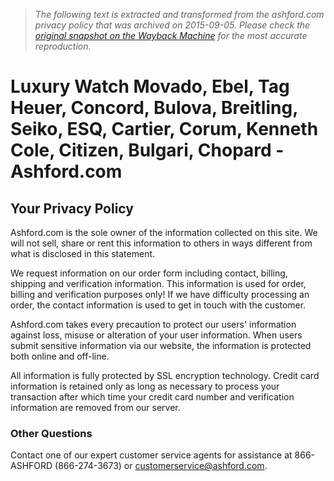 > *The following text is extracted and transformed from the ashford.com privacy policy that was archived on 2015-09-05. Please check the [original snapshot on the Wayback Machine](https://web.archive.org/web/20150905134123id_/http%3A//www.ashford.com/us/info/privacy.jsp) for the most accurate reproduction.*

# Luxury Watch Movado, Ebel, Tag Heuer, Concord, Bulova, Breitling, Seiko, ESQ, Cartier, Corum, Kenneth Cole, Citizen, Bulgari, Chopard - Ashford.com

## Your Privacy Policy

Ashford.com is the sole owner of the information collected on this site. We will not sell, share or rent this information to others in ways different from what is disclosed in this statement.

We request information on our order form including contact, billing, shipping and verification information. This information is used for order, billing and verification purposes only! If we have difficulty processing an order, the contact information is used to get in touch with the customer.

Ashford.com takes every precaution to protect our users' information against loss, misuse or alteration of your user information. When users submit sensitive information via our website, the information is protected both online and off-line.

All information is fully protected by SSL encryption technology. Credit card information is retained only as long as necessary to process your transaction after which time your credit card number and verification information are removed from our server.

### Other Questions

Contact one of our expert customer service agents for assistance at 866-ASHFORD (866-274-3673) or [customerservice@ashford.com](mailto:customerservice@ashford.com).
